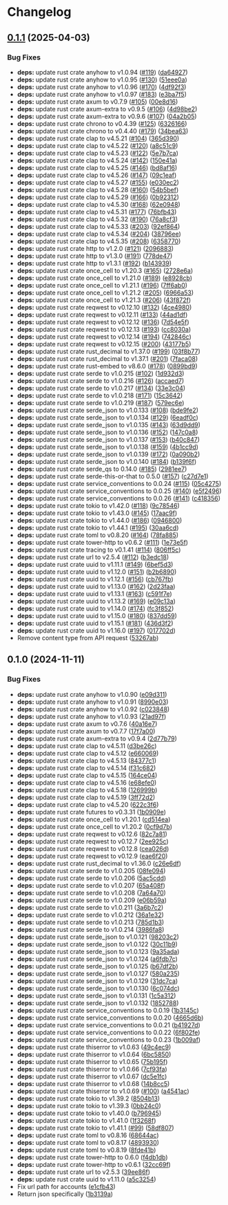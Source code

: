 # Changelog

## [0.1.1](https://github.com/philipcristiano/simplefin-rotki/compare/v0.1.0...v0.1.1) (2025-04-03)


### Bug Fixes

* **deps:** update rust crate anyhow to v1.0.94 ([#119](https://github.com/philipcristiano/simplefin-rotki/issues/119)) ([da64927](https://github.com/philipcristiano/simplefin-rotki/commit/da649274c52414deb44f485c2b22a26462a8a142))
* **deps:** update rust crate anyhow to v1.0.95 ([#130](https://github.com/philipcristiano/simplefin-rotki/issues/130)) ([51eee0a](https://github.com/philipcristiano/simplefin-rotki/commit/51eee0a03e375e8b75826ee620246e0ed082a900))
* **deps:** update rust crate anyhow to v1.0.96 ([#170](https://github.com/philipcristiano/simplefin-rotki/issues/170)) ([4df92f3](https://github.com/philipcristiano/simplefin-rotki/commit/4df92f3e9c68b8a8626ca18586ede6ae0464c2e3))
* **deps:** update rust crate anyhow to v1.0.97 ([#183](https://github.com/philipcristiano/simplefin-rotki/issues/183)) ([e3ba7f5](https://github.com/philipcristiano/simplefin-rotki/commit/e3ba7f5f0dfec2dc5e44712a8465dc8807a58a0c))
* **deps:** update rust crate axum to v0.7.9 ([#105](https://github.com/philipcristiano/simplefin-rotki/issues/105)) ([00e8d16](https://github.com/philipcristiano/simplefin-rotki/commit/00e8d163c5026d00d684b75df68151254c8eb268))
* **deps:** update rust crate axum-extra to v0.9.5 ([#106](https://github.com/philipcristiano/simplefin-rotki/issues/106)) ([4d98be2](https://github.com/philipcristiano/simplefin-rotki/commit/4d98be2e475f1dafcf17a889a7fef33c92a89f39))
* **deps:** update rust crate axum-extra to v0.9.6 ([#107](https://github.com/philipcristiano/simplefin-rotki/issues/107)) ([04a2b05](https://github.com/philipcristiano/simplefin-rotki/commit/04a2b05ea54dfd6f44ababdfec65e03d4b3bd227))
* **deps:** update rust crate chrono to v0.4.39 ([#125](https://github.com/philipcristiano/simplefin-rotki/issues/125)) ([6326166](https://github.com/philipcristiano/simplefin-rotki/commit/63261669937b5bf552bef6734f685b44be838258))
* **deps:** update rust crate chrono to v0.4.40 ([#179](https://github.com/philipcristiano/simplefin-rotki/issues/179)) ([34bea63](https://github.com/philipcristiano/simplefin-rotki/commit/34bea63f0962721345323ae2ac3cb1e60df41edc))
* **deps:** update rust crate clap to v4.5.21 ([#104](https://github.com/philipcristiano/simplefin-rotki/issues/104)) ([365d390](https://github.com/philipcristiano/simplefin-rotki/commit/365d39061e47df6f43947e2a6b13d33fdea457a7))
* **deps:** update rust crate clap to v4.5.22 ([#120](https://github.com/philipcristiano/simplefin-rotki/issues/120)) ([a8c51c9](https://github.com/philipcristiano/simplefin-rotki/commit/a8c51c9af8fb4c12aacde68be2eae54b3abd0895))
* **deps:** update rust crate clap to v4.5.23 ([#122](https://github.com/philipcristiano/simplefin-rotki/issues/122)) ([5e7b7ca](https://github.com/philipcristiano/simplefin-rotki/commit/5e7b7ca5b0b34c1cec18a9884a767dd45a77e716))
* **deps:** update rust crate clap to v4.5.24 ([#142](https://github.com/philipcristiano/simplefin-rotki/issues/142)) ([150e41a](https://github.com/philipcristiano/simplefin-rotki/commit/150e41a424462752bfa158a4a572ad9f229d1218))
* **deps:** update rust crate clap to v4.5.25 ([#146](https://github.com/philipcristiano/simplefin-rotki/issues/146)) ([bd8af16](https://github.com/philipcristiano/simplefin-rotki/commit/bd8af16c7cff47d4b223084edc590343a7cf4403))
* **deps:** update rust crate clap to v4.5.26 ([#147](https://github.com/philipcristiano/simplefin-rotki/issues/147)) ([09c1eaf](https://github.com/philipcristiano/simplefin-rotki/commit/09c1eaff275c36990a6893f2a81c087603d08ddf))
* **deps:** update rust crate clap to v4.5.27 ([#155](https://github.com/philipcristiano/simplefin-rotki/issues/155)) ([e030ec2](https://github.com/philipcristiano/simplefin-rotki/commit/e030ec2ccc2f0393f5b00d77b6a971393f64f183))
* **deps:** update rust crate clap to v4.5.28 ([#160](https://github.com/philipcristiano/simplefin-rotki/issues/160)) ([54b5bef](https://github.com/philipcristiano/simplefin-rotki/commit/54b5bef20fe54ccf9c0a0a715115091a97c8e50d))
* **deps:** update rust crate clap to v4.5.29 ([#166](https://github.com/philipcristiano/simplefin-rotki/issues/166)) ([0b92312](https://github.com/philipcristiano/simplefin-rotki/commit/0b923128fe53e88900cddb413544a1514fa6e7da))
* **deps:** update rust crate clap to v4.5.30 ([#168](https://github.com/philipcristiano/simplefin-rotki/issues/168)) ([62e0948](https://github.com/philipcristiano/simplefin-rotki/commit/62e09481f84f03b32f80ea0a713d6f2470da9a18))
* **deps:** update rust crate clap to v4.5.31 ([#177](https://github.com/philipcristiano/simplefin-rotki/issues/177)) ([76bfb43](https://github.com/philipcristiano/simplefin-rotki/commit/76bfb43ccc4e30917d70de288bea05b179232e08))
* **deps:** update rust crate clap to v4.5.32 ([#190](https://github.com/philipcristiano/simplefin-rotki/issues/190)) ([76a8cf3](https://github.com/philipcristiano/simplefin-rotki/commit/76a8cf32bf3ba5ba168614e6c5e86cda234bcb5d))
* **deps:** update rust crate clap to v4.5.33 ([#203](https://github.com/philipcristiano/simplefin-rotki/issues/203)) ([92ef864](https://github.com/philipcristiano/simplefin-rotki/commit/92ef8640ac77b42cf9d57936a919de63a82afce4))
* **deps:** update rust crate clap to v4.5.34 ([#204](https://github.com/philipcristiano/simplefin-rotki/issues/204)) ([38796ee](https://github.com/philipcristiano/simplefin-rotki/commit/38796eef4e0966dbb7bce14217f34a966f751549))
* **deps:** update rust crate clap to v4.5.35 ([#208](https://github.com/philipcristiano/simplefin-rotki/issues/208)) ([6358770](https://github.com/philipcristiano/simplefin-rotki/commit/63587702a9452bee64033d772ea6cb2f9f285996))
* **deps:** update rust crate http to v1.2.0 ([#121](https://github.com/philipcristiano/simplefin-rotki/issues/121)) ([2096883](https://github.com/philipcristiano/simplefin-rotki/commit/20968835b33ba884d16b12471e5db8356c0bfa47))
* **deps:** update rust crate http to v1.3.0 ([#191](https://github.com/philipcristiano/simplefin-rotki/issues/191)) ([778de47](https://github.com/philipcristiano/simplefin-rotki/commit/778de4781b72f299b58099b3766d24f4f4845017))
* **deps:** update rust crate http to v1.3.1 ([#192](https://github.com/philipcristiano/simplefin-rotki/issues/192)) ([b143939](https://github.com/philipcristiano/simplefin-rotki/commit/b14393906b3de603e8ba86030d29c0ca14ec61b0))
* **deps:** update rust crate once_cell to v1.20.3 ([#165](https://github.com/philipcristiano/simplefin-rotki/issues/165)) ([2728e6a](https://github.com/philipcristiano/simplefin-rotki/commit/2728e6aa9c5dafbe132dd3993b0e0931e4f18ec1))
* **deps:** update rust crate once_cell to v1.21.0 ([#189](https://github.com/philipcristiano/simplefin-rotki/issues/189)) ([e8928cb](https://github.com/philipcristiano/simplefin-rotki/commit/e8928cb2c377b1031cba04fc4bdb1190e4c346d5))
* **deps:** update rust crate once_cell to v1.21.1 ([#196](https://github.com/philipcristiano/simplefin-rotki/issues/196)) ([7ff6ab0](https://github.com/philipcristiano/simplefin-rotki/commit/7ff6ab028a630b5fcbfdaec73a69a4a1c7aee4e6))
* **deps:** update rust crate once_cell to v1.21.2 ([#205](https://github.com/philipcristiano/simplefin-rotki/issues/205)) ([6966a53](https://github.com/philipcristiano/simplefin-rotki/commit/6966a537ea456ddf320fd627510279c0e3085c05))
* **deps:** update rust crate once_cell to v1.21.3 ([#206](https://github.com/philipcristiano/simplefin-rotki/issues/206)) ([43f872f](https://github.com/philipcristiano/simplefin-rotki/commit/43f872f974c0afa6dc23e47c7474567765da1798))
* **deps:** update rust crate reqwest to v0.12.10 ([#132](https://github.com/philipcristiano/simplefin-rotki/issues/132)) ([4ce4980](https://github.com/philipcristiano/simplefin-rotki/commit/4ce498072d8006ab5e481b4fe2f5ebb1f59b1cfa))
* **deps:** update rust crate reqwest to v0.12.11 ([#133](https://github.com/philipcristiano/simplefin-rotki/issues/133)) ([44ad1df](https://github.com/philipcristiano/simplefin-rotki/commit/44ad1df2c3296e9677d00d8d5dea8119ad17775e))
* **deps:** update rust crate reqwest to v0.12.12 ([#136](https://github.com/philipcristiano/simplefin-rotki/issues/136)) ([7d54e5f](https://github.com/philipcristiano/simplefin-rotki/commit/7d54e5f911326247b163fbd3c03fd70a9c0c4650))
* **deps:** update rust crate reqwest to v0.12.13 ([#193](https://github.com/philipcristiano/simplefin-rotki/issues/193)) ([cc8030a](https://github.com/philipcristiano/simplefin-rotki/commit/cc8030a684d0f2d25a33df3e68c1596e1e89e3da))
* **deps:** update rust crate reqwest to v0.12.14 ([#194](https://github.com/philipcristiano/simplefin-rotki/issues/194)) ([742846c](https://github.com/philipcristiano/simplefin-rotki/commit/742846c158eaf522b923f36aea82cb84030f730e))
* **deps:** update rust crate reqwest to v0.12.15 ([#200](https://github.com/philipcristiano/simplefin-rotki/issues/200)) ([43177b5](https://github.com/philipcristiano/simplefin-rotki/commit/43177b57a4fc29a1e8011bc385719342a4a7e291))
* **deps:** update rust crate rust_decimal to v1.37.0 ([#199](https://github.com/philipcristiano/simplefin-rotki/issues/199)) ([03f8b77](https://github.com/philipcristiano/simplefin-rotki/commit/03f8b777c55d4bbd5c162b4e999487ac0811c988))
* **deps:** update rust crate rust_decimal to v1.37.1 ([#201](https://github.com/philipcristiano/simplefin-rotki/issues/201)) ([7faca08](https://github.com/philipcristiano/simplefin-rotki/commit/7faca0885b3c288760e37ace90cb048cf189ea43))
* **deps:** update rust crate rust-embed to v8.6.0 ([#178](https://github.com/philipcristiano/simplefin-rotki/issues/178)) ([0899bd9](https://github.com/philipcristiano/simplefin-rotki/commit/0899bd9925238ad5c8e289aa8476cf73f7b35b72))
* **deps:** update rust crate serde to v1.0.215 ([#102](https://github.com/philipcristiano/simplefin-rotki/issues/102)) ([1d932d3](https://github.com/philipcristiano/simplefin-rotki/commit/1d932d372a80f9f55699a10b40858b0c18ee1002))
* **deps:** update rust crate serde to v1.0.216 ([#126](https://github.com/philipcristiano/simplefin-rotki/issues/126)) ([accaed7](https://github.com/philipcristiano/simplefin-rotki/commit/accaed722e72596f9da2fd6445ab4cce2f423726))
* **deps:** update rust crate serde to v1.0.217 ([#134](https://github.com/philipcristiano/simplefin-rotki/issues/134)) ([33e3c04](https://github.com/philipcristiano/simplefin-rotki/commit/33e3c04f8bae1ad3054e59ed5c9ff714c6959e69))
* **deps:** update rust crate serde to v1.0.218 ([#171](https://github.com/philipcristiano/simplefin-rotki/issues/171)) ([15c3642](https://github.com/philipcristiano/simplefin-rotki/commit/15c36421f704d73179012de3b7ffeccc1fd02ad6))
* **deps:** update rust crate serde to v1.0.219 ([#187](https://github.com/philipcristiano/simplefin-rotki/issues/187)) ([579ec6e](https://github.com/philipcristiano/simplefin-rotki/commit/579ec6edd339c7fa6c106664e65ef1954e2f8d98))
* **deps:** update rust crate serde_json to v1.0.133 ([#108](https://github.com/philipcristiano/simplefin-rotki/issues/108)) ([bde9fe2](https://github.com/philipcristiano/simplefin-rotki/commit/bde9fe2134c62e8b3bf2912e6807039f3aa2850c))
* **deps:** update rust crate serde_json to v1.0.134 ([#129](https://github.com/philipcristiano/simplefin-rotki/issues/129)) ([6eadf0c](https://github.com/philipcristiano/simplefin-rotki/commit/6eadf0cf8cd176d395e8d5163a0d257f6ea88b5d))
* **deps:** update rust crate serde_json to v1.0.135 ([#143](https://github.com/philipcristiano/simplefin-rotki/issues/143)) ([63d9dd9](https://github.com/philipcristiano/simplefin-rotki/commit/63d9dd93d45ce456071afb4fac9a02cd71c9b877))
* **deps:** update rust crate serde_json to v1.0.136 ([#152](https://github.com/philipcristiano/simplefin-rotki/issues/152)) ([147c0a8](https://github.com/philipcristiano/simplefin-rotki/commit/147c0a82745ccaa17424f46233fa474448514584))
* **deps:** update rust crate serde_json to v1.0.137 ([#153](https://github.com/philipcristiano/simplefin-rotki/issues/153)) ([b40c847](https://github.com/philipcristiano/simplefin-rotki/commit/b40c847f29b840955aab69f9cbb5ff26671cc9fc))
* **deps:** update rust crate serde_json to v1.0.138 ([#159](https://github.com/philipcristiano/simplefin-rotki/issues/159)) ([4b1cc9d](https://github.com/philipcristiano/simplefin-rotki/commit/4b1cc9d66d066ecb74cc0d8720894615f43812d1))
* **deps:** update rust crate serde_json to v1.0.139 ([#172](https://github.com/philipcristiano/simplefin-rotki/issues/172)) ([0a090b2](https://github.com/philipcristiano/simplefin-rotki/commit/0a090b250224d813d1d8831e13e725d6a6ea4f40))
* **deps:** update rust crate serde_json to v1.0.140 ([#184](https://github.com/philipcristiano/simplefin-rotki/issues/184)) ([b139f6f](https://github.com/philipcristiano/simplefin-rotki/commit/b139f6fa9eaee33db3a96e265ca673b67e600437))
* **deps:** update rust crate serde_qs to 0.14.0 ([#185](https://github.com/philipcristiano/simplefin-rotki/issues/185)) ([2981ee7](https://github.com/philipcristiano/simplefin-rotki/commit/2981ee7a0c6ef4c899edf4e5c3dfa0598f27cb28))
* **deps:** update rust crate serde-this-or-that to 0.5.0 ([#157](https://github.com/philipcristiano/simplefin-rotki/issues/157)) ([c27d7e1](https://github.com/philipcristiano/simplefin-rotki/commit/c27d7e1feca7e60c830dcb241cab2a1f7902407d))
* **deps:** update rust crate service_conventions to 0.0.24 ([#115](https://github.com/philipcristiano/simplefin-rotki/issues/115)) ([05c4275](https://github.com/philipcristiano/simplefin-rotki/commit/05c4275f60c0e53d0dba558ba79e4c708027344f))
* **deps:** update rust crate service_conventions to 0.0.25 ([#140](https://github.com/philipcristiano/simplefin-rotki/issues/140)) ([e5f2496](https://github.com/philipcristiano/simplefin-rotki/commit/e5f24965fa16d5fad57ada4b97b79b941063ee67))
* **deps:** update rust crate service_conventions to 0.0.26 ([#141](https://github.com/philipcristiano/simplefin-rotki/issues/141)) ([c418356](https://github.com/philipcristiano/simplefin-rotki/commit/c418356bef6fae28ad5f2ff1b95fcbd211dd9cc4))
* **deps:** update rust crate tokio to v1.42.0 ([#118](https://github.com/philipcristiano/simplefin-rotki/issues/118)) ([9c78546](https://github.com/philipcristiano/simplefin-rotki/commit/9c785460a32c0efeb9f8f1a21f7e7183b8377286))
* **deps:** update rust crate tokio to v1.43.0 ([#145](https://github.com/philipcristiano/simplefin-rotki/issues/145)) ([17aac9f](https://github.com/philipcristiano/simplefin-rotki/commit/17aac9f386e8535fb80a965889f15ccac0dbc13d))
* **deps:** update rust crate tokio to v1.44.0 ([#186](https://github.com/philipcristiano/simplefin-rotki/issues/186)) ([0946800](https://github.com/philipcristiano/simplefin-rotki/commit/0946800bd33f5de0aab12f6058681a9bc9cc09b0))
* **deps:** update rust crate tokio to v1.44.1 ([#195](https://github.com/philipcristiano/simplefin-rotki/issues/195)) ([30aa6cd](https://github.com/philipcristiano/simplefin-rotki/commit/30aa6cd934bfeac1ecc38d781db78c5a3aeb8ad4))
* **deps:** update rust crate toml to v0.8.20 ([#164](https://github.com/philipcristiano/simplefin-rotki/issues/164)) ([78fa885](https://github.com/philipcristiano/simplefin-rotki/commit/78fa885c26053f2d9b38490136a86e902f52872e))
* **deps:** update rust crate tower-http to v0.6.2 ([#111](https://github.com/philipcristiano/simplefin-rotki/issues/111)) ([1e73e5f](https://github.com/philipcristiano/simplefin-rotki/commit/1e73e5f709aecd0ec6888e5dcb3a182977d0b28e))
* **deps:** update rust crate tracing to v0.1.41 ([#114](https://github.com/philipcristiano/simplefin-rotki/issues/114)) ([806ff5c](https://github.com/philipcristiano/simplefin-rotki/commit/806ff5c1a99e19cc847502d7507af7a4b3608009))
* **deps:** update rust crate url to v2.5.4 ([#112](https://github.com/philipcristiano/simplefin-rotki/issues/112)) ([b3edc18](https://github.com/philipcristiano/simplefin-rotki/commit/b3edc182bf6720fdb914df64d18c1b528b44bdbc))
* **deps:** update rust crate uuid to v1.11.1 ([#149](https://github.com/philipcristiano/simplefin-rotki/issues/149)) ([6bef5d3](https://github.com/philipcristiano/simplefin-rotki/commit/6bef5d3dedfced39c7489f00abe5796c34600b62))
* **deps:** update rust crate uuid to v1.12.0 ([#151](https://github.com/philipcristiano/simplefin-rotki/issues/151)) ([b2b6890](https://github.com/philipcristiano/simplefin-rotki/commit/b2b689052c4616cb3df71d7afd6032343f6360d5))
* **deps:** update rust crate uuid to v1.12.1 ([#156](https://github.com/philipcristiano/simplefin-rotki/issues/156)) ([cb767fb](https://github.com/philipcristiano/simplefin-rotki/commit/cb767fbb2941b2449ee21bb33ba64bbebfb7a719))
* **deps:** update rust crate uuid to v1.13.0 ([#162](https://github.com/philipcristiano/simplefin-rotki/issues/162)) ([2d23faa](https://github.com/philipcristiano/simplefin-rotki/commit/2d23faad69d17cdf5922938168ad994d0433cf8d))
* **deps:** update rust crate uuid to v1.13.1 ([#163](https://github.com/philipcristiano/simplefin-rotki/issues/163)) ([c591f7e](https://github.com/philipcristiano/simplefin-rotki/commit/c591f7e976e8dd2c81aeba1eb08e4433320678c9))
* **deps:** update rust crate uuid to v1.13.2 ([#169](https://github.com/philipcristiano/simplefin-rotki/issues/169)) ([e09c13a](https://github.com/philipcristiano/simplefin-rotki/commit/e09c13a2db36d4e5c6cf5000947bad728f38ff2e))
* **deps:** update rust crate uuid to v1.14.0 ([#174](https://github.com/philipcristiano/simplefin-rotki/issues/174)) ([fc3f852](https://github.com/philipcristiano/simplefin-rotki/commit/fc3f852630bcef97559ca384648c80f3ed4a3949))
* **deps:** update rust crate uuid to v1.15.0 ([#180](https://github.com/philipcristiano/simplefin-rotki/issues/180)) ([837dd59](https://github.com/philipcristiano/simplefin-rotki/commit/837dd59c8ae2d7e38c5588f9c3e3e7d2a2b7e78c))
* **deps:** update rust crate uuid to v1.15.1 ([#181](https://github.com/philipcristiano/simplefin-rotki/issues/181)) ([436d3f2](https://github.com/philipcristiano/simplefin-rotki/commit/436d3f21a28070a84a7b1a6a6c56150c411a0b30))
* **deps:** update rust crate uuid to v1.16.0 ([#197](https://github.com/philipcristiano/simplefin-rotki/issues/197)) ([017702d](https://github.com/philipcristiano/simplefin-rotki/commit/017702df537910e5d2fe3c4a8fa66ee5dd152c39))
* Remove content type from API request ([53267ab](https://github.com/philipcristiano/simplefin-rotki/commit/53267ab2a5b37c0035dee5b1ec1d96fcaa29f947))

## 0.1.0 (2024-11-11)


### Bug Fixes

* **deps:** update rust crate anyhow to v1.0.90 ([e09d311](https://github.com/philipcristiano/simplefin-rotki/commit/e09d3113e5c4c6454ce11367dfd641b721bbfa0b))
* **deps:** update rust crate anyhow to v1.0.91 ([8990e03](https://github.com/philipcristiano/simplefin-rotki/commit/8990e0365e6fa48f93db7e4527580515d9c87e25))
* **deps:** update rust crate anyhow to v1.0.92 ([c023848](https://github.com/philipcristiano/simplefin-rotki/commit/c0238484435275eb0b881fef1720ab48c652e00f))
* **deps:** update rust crate anyhow to v1.0.93 ([21ad97f](https://github.com/philipcristiano/simplefin-rotki/commit/21ad97f172c51f815353e977186cb7df542ba53e))
* **deps:** update rust crate axum to v0.7.6 ([40a16e7](https://github.com/philipcristiano/simplefin-rotki/commit/40a16e7d25af5e0dc0fa689f06cac2d5c3db3776))
* **deps:** update rust crate axum to v0.7.7 ([17f7a00](https://github.com/philipcristiano/simplefin-rotki/commit/17f7a00255f297df72b139eec7f3e8e5e2dc9955))
* **deps:** update rust crate axum-extra to v0.9.4 ([2d77b79](https://github.com/philipcristiano/simplefin-rotki/commit/2d77b79ae14f74309676363a73f58411a3557f5a))
* **deps:** update rust crate clap to v4.5.11 ([d3be26c](https://github.com/philipcristiano/simplefin-rotki/commit/d3be26c79e2ff36696cf4eaf2566197b4cb07e4d))
* **deps:** update rust crate clap to v4.5.12 ([e660069](https://github.com/philipcristiano/simplefin-rotki/commit/e660069196a8f884e49e198817f186487b0061f2))
* **deps:** update rust crate clap to v4.5.13 ([84377c1](https://github.com/philipcristiano/simplefin-rotki/commit/84377c1cab02c66bd59e6f5b2a76559c6837a406))
* **deps:** update rust crate clap to v4.5.14 ([f31c682](https://github.com/philipcristiano/simplefin-rotki/commit/f31c682b93f8159294a1727284e9d0874524a14c))
* **deps:** update rust crate clap to v4.5.15 ([164ce04](https://github.com/philipcristiano/simplefin-rotki/commit/164ce04212b526f6c1a2c45317992f39dd59d518))
* **deps:** update rust crate clap to v4.5.16 ([e68efe0](https://github.com/philipcristiano/simplefin-rotki/commit/e68efe0f273a3a732b04c07771f9d0aee6641489))
* **deps:** update rust crate clap to v4.5.18 ([126999b](https://github.com/philipcristiano/simplefin-rotki/commit/126999b6e336233a46dc52ca7ed70c53523459da))
* **deps:** update rust crate clap to v4.5.19 ([3ff72d2](https://github.com/philipcristiano/simplefin-rotki/commit/3ff72d295d3c363f340be27714827842dfbfe9e3))
* **deps:** update rust crate clap to v4.5.20 ([622c3f6](https://github.com/philipcristiano/simplefin-rotki/commit/622c3f6685219edbe4c79c6537e76423a3cf9743))
* **deps:** update rust crate futures to v0.3.31 ([1b0909e](https://github.com/philipcristiano/simplefin-rotki/commit/1b0909ec143fe0b201914964efc657dc9b4ecce8))
* **deps:** update rust crate once_cell to v1.20.1 ([cd514ea](https://github.com/philipcristiano/simplefin-rotki/commit/cd514eaae1337b28b90dcbdc203ca28da4fad87c))
* **deps:** update rust crate once_cell to v1.20.2 ([0cf9d7b](https://github.com/philipcristiano/simplefin-rotki/commit/0cf9d7bdaa8e99e0d3253d1b11c25998da102b26))
* **deps:** update rust crate reqwest to v0.12.6 ([82c7a81](https://github.com/philipcristiano/simplefin-rotki/commit/82c7a8191bfb15fa2c6cedfd37f22bf021c32518))
* **deps:** update rust crate reqwest to v0.12.7 ([2ee925c](https://github.com/philipcristiano/simplefin-rotki/commit/2ee925c5bd846939d46b530c08da467a54eb79a9))
* **deps:** update rust crate reqwest to v0.12.8 ([cea026d](https://github.com/philipcristiano/simplefin-rotki/commit/cea026dd1b8ca3a6544f8f5a1b1983f9158b5e19))
* **deps:** update rust crate reqwest to v0.12.9 ([eae6f20](https://github.com/philipcristiano/simplefin-rotki/commit/eae6f2071de774ab7140c4153b6e332cd9ab9bae))
* **deps:** update rust crate rust_decimal to v1.36.0 ([c26e6df](https://github.com/philipcristiano/simplefin-rotki/commit/c26e6df749e235833c9d816dc41d3451a00b4c41))
* **deps:** update rust crate serde to v1.0.205 ([08fe094](https://github.com/philipcristiano/simplefin-rotki/commit/08fe0942af6d2d7f9648f32cd12a094d43cce776))
* **deps:** update rust crate serde to v1.0.206 ([5ac5cdd](https://github.com/philipcristiano/simplefin-rotki/commit/5ac5cddabb58d84d5d9d91036231e3ada8c02ee2))
* **deps:** update rust crate serde to v1.0.207 ([65a408f](https://github.com/philipcristiano/simplefin-rotki/commit/65a408f72645bb90ee5c4755ce493834cf207cb2))
* **deps:** update rust crate serde to v1.0.208 ([7a64a70](https://github.com/philipcristiano/simplefin-rotki/commit/7a64a701094f5d36b1ebbde728f8416bf6c44e6d))
* **deps:** update rust crate serde to v1.0.209 ([e06b59a](https://github.com/philipcristiano/simplefin-rotki/commit/e06b59ad1a20943df97e8262ccc2876927bb8ac5))
* **deps:** update rust crate serde to v1.0.211 ([3a6b7c2](https://github.com/philipcristiano/simplefin-rotki/commit/3a6b7c2198d431ae273080a98f1d64de05b0f2d0))
* **deps:** update rust crate serde to v1.0.212 ([36a1e32](https://github.com/philipcristiano/simplefin-rotki/commit/36a1e32751c319f67b876bad1d013a9d1870ebec))
* **deps:** update rust crate serde to v1.0.213 ([785d1b3](https://github.com/philipcristiano/simplefin-rotki/commit/785d1b3dde913ff5b6430aeef678964fb16ecb2a))
* **deps:** update rust crate serde to v1.0.214 ([3986fa8](https://github.com/philipcristiano/simplefin-rotki/commit/3986fa8a7957466525e28fa614ea0e93f0f59e3e))
* **deps:** update rust crate serde_json to v1.0.121 ([98203c2](https://github.com/philipcristiano/simplefin-rotki/commit/98203c29665299f276bfb36169c87b557aa4d77e))
* **deps:** update rust crate serde_json to v1.0.122 ([30c11b9](https://github.com/philipcristiano/simplefin-rotki/commit/30c11b93318fa2744808cc410129fc68cfb28ad4))
* **deps:** update rust crate serde_json to v1.0.123 ([9a35ada](https://github.com/philipcristiano/simplefin-rotki/commit/9a35ada7e6f880335114d6016da830b427cdabe0))
* **deps:** update rust crate serde_json to v1.0.124 ([a6fdb7c](https://github.com/philipcristiano/simplefin-rotki/commit/a6fdb7cf0ac57af3ea0fffd3054dc01157190da1))
* **deps:** update rust crate serde_json to v1.0.125 ([b67df2b](https://github.com/philipcristiano/simplefin-rotki/commit/b67df2b720ea1f295f7ac17d70e12d7298a86dc0))
* **deps:** update rust crate serde_json to v1.0.127 ([580a235](https://github.com/philipcristiano/simplefin-rotki/commit/580a235b59b6cb2c771a318bf4d38804032e6459))
* **deps:** update rust crate serde_json to v1.0.129 ([31dc7ca](https://github.com/philipcristiano/simplefin-rotki/commit/31dc7ca150d4936bbbf6316ef601fe4541fec526))
* **deps:** update rust crate serde_json to v1.0.130 ([6c074dc](https://github.com/philipcristiano/simplefin-rotki/commit/6c074dc0745bc89bb9ea6423b110a812c9902b0a))
* **deps:** update rust crate serde_json to v1.0.131 ([1c5a312](https://github.com/philipcristiano/simplefin-rotki/commit/1c5a31246d23eefd9d8c5bb711162811743115df))
* **deps:** update rust crate serde_json to v1.0.132 ([1852788](https://github.com/philipcristiano/simplefin-rotki/commit/1852788fd3c10295d961a27f5d3aaaf48b233ec8))
* **deps:** update rust crate service_conventions to 0.0.19 ([1b3145c](https://github.com/philipcristiano/simplefin-rotki/commit/1b3145c09010681de920556497e8ae9ed44875b1))
* **deps:** update rust crate service_conventions to 0.0.20 ([4665d6b](https://github.com/philipcristiano/simplefin-rotki/commit/4665d6bfe090f299b35e185c1e4b04fbddcc9374))
* **deps:** update rust crate service_conventions to 0.0.21 ([b41927d](https://github.com/philipcristiano/simplefin-rotki/commit/b41927def4a72780e3e7fbc19d04e041684a363d))
* **deps:** update rust crate service_conventions to 0.0.22 ([6f802fe](https://github.com/philipcristiano/simplefin-rotki/commit/6f802fef0ea5792834c8f7fda1ea4a5e0d2a269a))
* **deps:** update rust crate service_conventions to 0.0.23 ([1b009af](https://github.com/philipcristiano/simplefin-rotki/commit/1b009afda2ccf1fcb7caf56a2eb07f86bb4ca921))
* **deps:** update rust crate thiserror to v1.0.63 ([49c4ec9](https://github.com/philipcristiano/simplefin-rotki/commit/49c4ec912d68e4ff4fd473f8c4edd9bd15262250))
* **deps:** update rust crate thiserror to v1.0.64 ([6bc5850](https://github.com/philipcristiano/simplefin-rotki/commit/6bc585019b04bec2fc873e3ea9dd2cb451a6276f))
* **deps:** update rust crate thiserror to v1.0.65 ([75b195f](https://github.com/philipcristiano/simplefin-rotki/commit/75b195f5e08e22f8f72cd5bd1d7cbdb48a88b058))
* **deps:** update rust crate thiserror to v1.0.66 ([7cf93fa](https://github.com/philipcristiano/simplefin-rotki/commit/7cf93fafcf2651ba5be604a40bebb89451279efe))
* **deps:** update rust crate thiserror to v1.0.67 ([dc5e1fc](https://github.com/philipcristiano/simplefin-rotki/commit/dc5e1fc93ad0ecb019d07b01e255206640e8030a))
* **deps:** update rust crate thiserror to v1.0.68 ([14b8cc5](https://github.com/philipcristiano/simplefin-rotki/commit/14b8cc5472a6a99119c83015823d9dbecd0007bc))
* **deps:** update rust crate thiserror to v1.0.69 ([#100](https://github.com/philipcristiano/simplefin-rotki/issues/100)) ([a4541ac](https://github.com/philipcristiano/simplefin-rotki/commit/a4541ac70b0ddcdbc9b57a70e4a77e0c582800b8))
* **deps:** update rust crate tokio to v1.39.2 ([8504b13](https://github.com/philipcristiano/simplefin-rotki/commit/8504b13eae3b658d7343a541a516cb80e6c3254e))
* **deps:** update rust crate tokio to v1.39.3 ([0bb24c0](https://github.com/philipcristiano/simplefin-rotki/commit/0bb24c0970031aa8f74fe0d72ea60e2c55de72e3))
* **deps:** update rust crate tokio to v1.40.0 ([b796945](https://github.com/philipcristiano/simplefin-rotki/commit/b79694586d639168e217b110c2f599f3952597ee))
* **deps:** update rust crate tokio to v1.41.0 ([1f3268f](https://github.com/philipcristiano/simplefin-rotki/commit/1f3268fbf1187939cb0cdbf178bfbff46cd49a57))
* **deps:** update rust crate tokio to v1.41.1 ([#99](https://github.com/philipcristiano/simplefin-rotki/issues/99)) ([58df807](https://github.com/philipcristiano/simplefin-rotki/commit/58df8072f18d2d2003a30adda0d6f2f77bb8bb78))
* **deps:** update rust crate toml to v0.8.16 ([68644ac](https://github.com/philipcristiano/simplefin-rotki/commit/68644acbb5b3fbf28e568814e6b900d33cd550d9))
* **deps:** update rust crate toml to v0.8.17 ([4893930](https://github.com/philipcristiano/simplefin-rotki/commit/4893930f724df8ff295784aac2a012c17cd4d37e))
* **deps:** update rust crate toml to v0.8.19 ([8fde41b](https://github.com/philipcristiano/simplefin-rotki/commit/8fde41b6a078521c4dc09850bab669d24bfc3f9c))
* **deps:** update rust crate tower-http to 0.6.0 ([f4db1db](https://github.com/philipcristiano/simplefin-rotki/commit/f4db1dba8180991f98e6f03af6316970439bb378))
* **deps:** update rust crate tower-http to v0.6.1 ([32cc69f](https://github.com/philipcristiano/simplefin-rotki/commit/32cc69fc3ec475818c65204c25f36e2a5f639a34))
* **deps:** update rust crate url to v2.5.3 ([39ee86f](https://github.com/philipcristiano/simplefin-rotki/commit/39ee86f4598bd72b37d4179b420217f980e1f317))
* **deps:** update rust crate uuid to v1.11.0 ([a5c3254](https://github.com/philipcristiano/simplefin-rotki/commit/a5c3254f21d103628d81dd244f57b6c4892d9e16))
* Fix url path for accounts ([e1cfb43](https://github.com/philipcristiano/simplefin-rotki/commit/e1cfb437a022aab9782480c38923d17cbbba72c4))
* Return json specifically ([1b3139a](https://github.com/philipcristiano/simplefin-rotki/commit/1b3139a0916f620dd1098f3a0f0f463a3fd6dbac))
